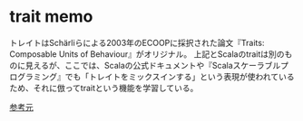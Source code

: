 # trait memo

トレイトはSchärliらによる2003年のECOOPに採択された論文『Traits: Composable Units of Behaviour』がオリジナル。
上記とScalaのtraitは別のものに見えるが、ここでは、Scalaの公式ドキュメントや『Scalaスケーラブルプログラミング』でも「トレイトをミックスインする」という表現が使われているため、それに倣ってtraitという機能を学習している。

[参考元](http://dwango.github.io/scala_text_previews/sbt-tut/trait.html)
